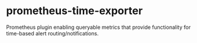 # prometheus-time-exporter
Prometheus plugin enabling queryable metrics that provide functionality for time-based alert routing/notifications.
